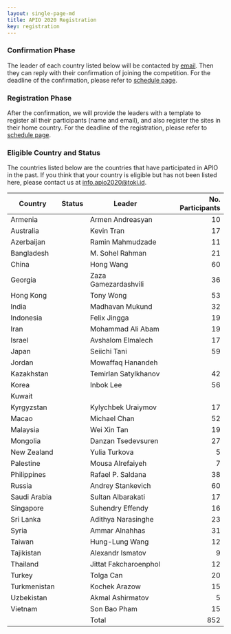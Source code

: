 ```yaml
---
layout: single-page-md
title: APIO 2020 Registration
key: registration
---
```


### Confirmation Phase
The leader of each country listed below will be contacted by [email](mailto:info.apio2020@iatoki.id).
Then they can reply with their confirmation of joining the competition.
For the deadline of the confirmation, please refer to [schedule page](schedule).

### Registration Phase
After the confirmation, we will provide the leaders with a template to register all their participants (name and email), and also register the sites in their home country.
For the deadline of the registration, please refer to [schedule page](schedule).

### Eligible Country and Status
The countries listed below are the countries that have participated in APIO in the past.
If you think that your country is eligible but has not been listed here, please contact us at [info.apio2020@toki.id](mailto:info.apio2020@toki.id).

| Country | Status | Leader | No. Participants |
|---------|--------|--------|-----------------:|
| Armenia      | <span class="status-cm"></span> | Armen Andreasyan       | 10 |
| Australia    | <span class="status-cm"></span> | Kevin Tran             | 17 |
| Azerbaijan   | <span class="status-cm"></span> | Ramin Mahmudzade       | 11 |
| Bangladesh   | <span class="status-cm"></span> | M. Sohel Rahman        | 21 |
| China        | <span class="status-cm"></span> | Hong Wang              | 60 |
| Georgia      | <span class="status-cm"></span> | Zaza Gamezardashvili   | 36 |
| Hong Kong    | <span class="status-cm"></span> | Tony Wong              | 53 |
| India        | <span class="status-cm"></span> | Madhavan Mukund        | 32 |
| Indonesia    | <span class="status-cm"></span> | Felix Jingga           | 19 |
| Iran         | <span class="status-cm"></span> | Mohammad Ali Abam      | 19 |
| Israel       | <span class="status-cm"></span> | Avshalom Elmalech      | 17 |
| Japan        | <span class="status-cm"></span> | Seiichi Tani           | 59 |
| Jordan       | <span class="status-co"></span> | Mowaffaq Hanandeh      |    |
| Kazakhstan   | <span class="status-cm"></span> | Temirlan Satylkhanov   | 42 |
| Korea        | <span class="status-cm"></span> | Inbok Lee              | 56 |
| Kuwait       | <span class="status-nr"></span> |                        |    |
| Kyrgyzstan   | <span class="status-cm"></span> | Kylychbek Uraiymov     | 17 |
| Macao        | <span class="status-cm"></span> | Michael Chan           | 52 |
| Malaysia     | <span class="status-cm"></span> | Wei Xin Tan            | 19 |
| Mongolia     | <span class="status-cm"></span> | Danzan Tsedevsuren     | 27 |
| New Zealand  | <span class="status-cm"></span> | Yulia Turkova          |  5 |
| Palestine    | <span class="status-cm"></span> | Mousa Alrefaiyeh       |  7 |
| Philippines  | <span class="status-cm"></span> | Rafael P. Saldana      | 38 |
| Russia       | <span class="status-cm"></span> | Andrey Stankevich      | 60 |
| Saudi Arabia | <span class="status-cm"></span> | Sultan Albarakati      | 17 |
| Singapore    | <span class="status-cm"></span> | Suhendry Effendy       | 16 |
| Sri Lanka    | <span class="status-cm"></span> | Adithya Narasinghe     | 23 |
| Syria        | <span class="status-cm"></span> | Ammar Alnahhas         | 31 |
| Taiwan       | <span class="status-cm"></span> | Hung-Lung Wang         | 12 |
| Tajikistan   | <span class="status-cm"></span> | Alexandr Ismatov       |  9 |
| Thailand     | <span class="status-cm"></span> | Jittat Fakcharoenphol  | 12 |
| Turkey       | <span class="status-cm"></span> | Tolga Can              | 20 |
| Turkmenistan | <span class="status-cm"></span> | Kochek Arazow          | 15 |
| Uzbekistan   | <span class="status-cm"></span> | Akmal Ashirmatov       |  5 |
| Vietnam      | <span class="status-cm"></span> | Son Bao Pham           | 15 |
|              |                                 | Total                  |852 |
